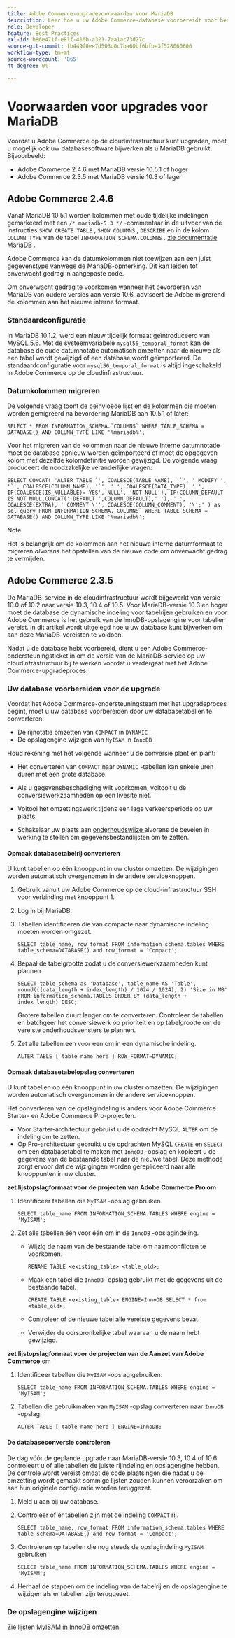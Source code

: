 ```yaml
---
title: Adobe Commerce-upgradevoorwaarden voor MariaDB
description: Leer hoe u uw Adobe Commerce-database voorbereidt voor het upgraden van MariaDB vanaf een eerdere versie.
role: Developer
feature: Best Practices
exl-id: b86e471f-e81f-416b-a321-7aa1ac73d27c
source-git-commit: fb449f0ee7d503d0c7ba60bf6bfbe3f528060606
workflow-type: tm+mt
source-wordcount: '865'
ht-degree: 0%

---
```



# Voorwaarden voor upgrades voor MariaDB

Voordat u Adobe Commerce op de cloudinfrastructuur kunt upgraden, moet u mogelijk ook uw databasesoftware bijwerken als u MariaDB gebruikt. Bijvoorbeeld:

- Adobe Commerce 2.4.6 met MariaDB versie 10.5.1 of hoger
- Adobe Commerce 2.3.5 met MariaDB versie 10.3 of lager

## Adobe Commerce 2.4.6

Vanaf MariaDB 10.5.1 worden kolommen met oude tijdelijke indelingen gemarkeerd met een `/* mariadb-5.3 */` -commentaar in de uitvoer van de instructies `SHOW CREATE TABLE` , `SHOW COLUMNS` , `DESCRIBE` en in de kolom `COLUMN_TYPE` van de tabel `INFORMATION_SCHEMA.COLUMNS` . [ zie documentatie MariaDB ](https://mariadb.com/kb/en/datetime/#internal-format).

Adobe Commerce kan de datumkolommen niet toewijzen aan een juist gegevenstype vanwege de MariaDB-opmerking. Dit kan leiden tot onverwacht gedrag in aangepaste code.

Om onverwacht gedrag te voorkomen wanneer het bevorderen van MariaDB van oudere versies aan versie 10.6, adviseert de Adobe migrerend de kolommen aan het nieuwe interne formaat.

### Standaardconfiguratie

In MariaDB 10.1.2, werd een nieuw tijdelijk formaat geïntroduceerd van MySQL 5.6. Met de systeemvariabele `mysql56_temporal_format` kan de database de oude datumnotatie automatisch omzetten naar de nieuwe als een tabel wordt gewijzigd of een database wordt geïmporteerd. De standaardconfiguratie voor `mysql56_temporal_format` is altijd ingeschakeld in Adobe Commerce op de cloudinfrastructuur.

### Datumkolommen migreren

De volgende vraag toont de beïnvloede lijst en de kolommen die moeten worden gemigreerd na bevordering MariaDB aan 10.5.1 of later:

```mysql
SELECT * FROM INFORMATION_SCHEMA.`COLUMNS` WHERE TABLE_SCHEMA = DATABASE() AND COLUMN_TYPE LIKE '%mariadb%';
```

Voor het migreren van de kolommen naar de nieuwe interne datumnotatie moet de database opnieuw worden geïmporteerd of moet de opgegeven kolom met dezelfde kolomdefinitie worden gewijzigd. De volgende vraag produceert de noodzakelijke veranderlijke vragen:

```mysql
SELECT CONCAT( 'ALTER TABLE `', COALESCE(TABLE_NAME), '`', ' MODIFY ', '`', COALESCE(COLUMN_NAME), '`', ' ', COALESCE(DATA_TYPE), ' ', IF(COALESCE(IS_NULLABLE)='YES','NULL', 'NOT NULL'), IF(COLUMN_DEFAULT IS NOT NULL,CONCAT(' DEFAULT ',COLUMN_DEFAULT),' '), ' ', COALESCE(EXTRA), ' COMMENT \'', COALESCE(COLUMN_COMMENT), '\';' ) as sql_query FROM INFORMATION_SCHEMA.`COLUMNS` WHERE TABLE_SCHEMA = DATABASE() AND COLUMN_TYPE LIKE '%mariadb%';
```

>[!NOTE]
>
>Het is belangrijk om de kolommen aan het nieuwe interne datumformaat te migreren _alvorens_ het opstellen van de nieuwe code om onverwacht gedrag te vermijden.

## Adobe Commerce 2.3.5

De MariaDB-service in de cloudinfrastructuur wordt bijgewerkt van versie 10.0 of 10.2 naar versie 10.3, 10.4 of 10.5. Voor MariaDB-versie 10.3 en hoger moet de database de dynamische indeling voor tabelrijen gebruiken en voor Adobe Commerce is het gebruik van de InnoDB-opslagengine voor tabellen vereist. In dit artikel wordt uitgelegd hoe u uw database kunt bijwerken om aan deze MariaDB-vereisten te voldoen.

Nadat u de database hebt voorbereid, dient u een Adobe Commerce-ondersteuningsticket in om de versie van de MariaDB-service op uw cloudinfrastructuur bij te werken voordat u verdergaat met het Adobe Commerce-upgradeproces.

### Uw database voorbereiden voor de upgrade

Voordat het Adobe Commerce-ondersteuningsteam met het upgradeproces begint, moet u uw database voorbereiden door uw databasetabellen te converteren:

- De rijnotatie omzetten van `COMPACT` in `DYNAMIC`
- De opslagengine wijzigen van `MyISAM` in `InnoDB`

Houd rekening met het volgende wanneer u de conversie plant en plant:

- Het converteren van `COMPACT` naar `DYNAMIC` -tabellen kan enkele uren duren met een grote database.

- Als u gegevensbeschadiging wilt voorkomen, voltooit u de conversiewerkzaamheden op een livesite niet.

- Voltooi het omzettingswerk tijdens een lage verkeersperiode op uw plaats.

- Schakelaar uw plaats aan [ onderhoudswijze ](../../../installation/tutorials/maintenance-mode.md) alvorens de bevelen in werking te stellen om gegevensbestandlijsten om te zetten.

#### Opmaak databasetabelrij converteren

U kunt tabellen op één knooppunt in uw cluster omzetten. De wijzigingen worden automatisch overgenomen in de andere serviceknoppen.

1. Gebruik vanuit uw Adobe Commerce op de cloud-infrastructuur SSH voor verbinding met knooppunt 1.

1. Log in bij MariaDB.

1. Tabellen identificeren die van compacte naar dynamische indeling moeten worden omgezet.

   ```mysql
   SELECT table_name, row_format FROM information_schema.tables WHERE table_schema=DATABASE() and row_format = 'Compact';
   ```

1. Bepaal de tabelgrootte zodat u de conversiewerkzaamheden kunt plannen.

   ```mysql
   SELECT table_schema as 'Database', table_name AS 'Table', round(((data_length + index_length) / 1024 / 1024), 2) 'Size in MB' FROM information_schema.TABLES ORDER BY (data_length + index_length) DESC;
   ```

   Grotere tabellen duurt langer om te converteren. Controleer de tabellen en batchgeer het conversiewerk op prioriteit en op tabelgrootte om de vereiste onderhoudsvensters te plannen.

1. Zet alle tabellen een voor een om in een dynamische indeling.

   ```mysql
   ALTER TABLE [ table name here ] ROW_FORMAT=DYNAMIC;
   ```

#### Opmaak databasetabelopslag converteren

U kunt tabellen op één knooppunt in uw cluster omzetten. De wijzigingen worden automatisch overgenomen in de andere serviceknoppen.

Het converteren van de opslagindeling is anders voor Adobe Commerce Starter- en Adobe Commerce Pro-projecten.

- Voor Starter-architectuur gebruikt u de opdracht MySQL `ALTER` om de indeling om te zetten.
- Op Pro-architectuur gebruikt u de opdrachten MySQL `CREATE` en `SELECT` om een databasetabel te maken met `InnoDB` -opslag en kopieert u de gegevens van de bestaande tabel naar de nieuwe tabel. Deze methode zorgt ervoor dat de wijzigingen worden gerepliceerd naar alle knooppunten in uw cluster.

**zet lijstopslagformaat voor de projecten van Adobe Commerce Pro om**

1. Identificeer tabellen die `MyISAM` -opslag gebruiken.

   ```mysql
   SELECT table_name FROM INFORMATION_SCHEMA.TABLES WHERE engine = 'MyISAM';
   ```

1. Zet alle tabellen één voor één om in de `InnoDB` -opslagindeling.

   - Wijzig de naam van de bestaande tabel om naamconflicten te voorkomen.

     ```mysql
     RENAME TABLE <existing_table> <table_old>;
     ```

   - Maak een tabel die `InnoDB` -opslag gebruikt met de gegevens uit de bestaande tabel.

     ```mysql
     CREATE TABLE <existing_table> ENGINE=InnoDB SELECT * from <table_old>;
     ```

   - Controleer of de nieuwe tabel alle vereiste gegevens bevat.

   - Verwijder de oorspronkelijke tabel waarvan u de naam hebt gewijzigd.


**zet lijstopslagformaat voor de projecten van de Aanzet van Adobe Commerce** om

1. Identificeer tabellen die `MyISAM` -opslag gebruiken.

   ```mysql
   SELECT table_name FROM INFORMATION_SCHEMA.TABLES WHERE engine = 'MyISAM';
   ```

1. Tabellen die gebruikmaken van `MyISAM` -opslag converteren naar `InnoDB` -opslag.

   ```mysql
   ALTER TABLE [ table name here ] ENGINE=InnoDB;
   ```

#### De databaseconversie controleren

De dag vóór de geplande upgrade naar MariaDB-versie 10.3, 10.4 of 10.6 controleert u of alle tabellen de juiste rijindeling en opslagengine hebben. De controle wordt vereist omdat de code plaatsingen die nadat u de omzetting wordt gemaakt sommige lijsten zouden kunnen veroorzaken om aan hun originele configuratie worden teruggezet.

1. Meld u aan bij uw database.

1. Controleer of er tabellen zijn met de indeling `COMPACT` rij.

   ```mysql
   SELECT table_name, row_format FROM information_schema.tables WHERE table_schema=DATABASE() and row_format = 'Compact';
   ```

1. Controleren op tabellen die nog steeds de opslagindeling `MyISAM` gebruiken

   ```mysql
   SELECT table_name FROM INFORMATION_SCHEMA.TABLES WHERE engine = 'MyISAM';
   ```

1. Herhaal de stappen om de indeling van de tabelrij en de opslagengine te wijzigen als er tabellen zijn teruggezet.

### De opslagengine wijzigen

Zie [ lijsten MyISAM in InnoDB ](../planning/database-on-cloud.md) omzetten.
